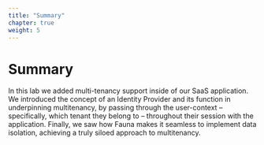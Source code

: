 ```yaml
---
title: "Summary" 
chapter: true
weight: 5
---
```


# Summary

In this lab we added multi-tenancy support inside of our SaaS application. We introduced the concept of an Identity Provider and its function in underpinning multitenancy, by passing through the user-context – specifically, which tenant they belong to – throughout their session with the application. Finally, we saw how Fauna makes it seamless to implement data isolation, achieving a truly siloed approach to multitenancy.